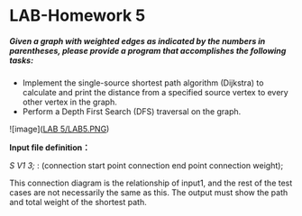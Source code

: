 # LAB-Homework 5
##### Given a graph with weighted edges as indicated by the numbers in parentheses, please provide a program that accomplishes the following tasks:
* Implement the single-source shortest path algorithm (Dijkstra) to calculate and print the distance from a specified source vertex to every other vertex in the graph.
* Perform a Depth First Search (DFS) traversal on the graph.

![image]([LAB 5/LAB5.PNG](https://github.com/LIN-YOKI/LAB-Homework/blob/main/LAB%205/LAB5.PNG))

**Input file definition：**

*S V1 3;* : (connection start point connection end point connection weight);

<PS>This connection diagram is the relationship of input1, and the rest of the test cases are not necessarily the same as this.
The output must show the path and total weight of the shortest path.
